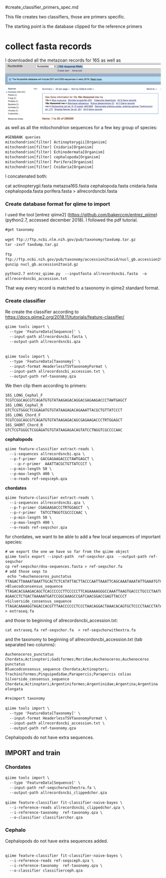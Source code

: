 #create_classifier_primers_spec.md

This file creates two classifiers, those are primers specific.

The starting point is the database clipped for the reference primers


# collect fasta records

I downloaded all the metazoan records for 16S as well as 
![output/pictures/ncbiextraction.png](output/pictures/ncbiextraction.png)

as well as all the mitochondrion sequences for a few key group of species: 
```
#GENBANK queries
mitochondrion[filter] Actinopterygii[Organism] 
mitochondrion[filter] Cnidaria[Organism] 
mitochondrion[filter] Echinodermata[Organism] 
mitochondrion[filter] cephalopoda[Organism] 
mitochondrion[filter] Porifera[Organism] 
mitochondrion[filter] Cnidaria[Organism] 
```
I concatenated both:

cat actinopterygii.fasta metazoa16S.fasta cephalopoda.fasta cnidaria.fasta cephalopoda.fasta porifera.fasta  > allrecordsncbi.fasta

### Create database format for qiime to import

I used the tool [entrez qiime2] (https://github.com/bakerccm/entrez_qiime) (python2.7, accessed december 2018). I followed the pdf tutorial.


```
#get taxonomy

wget ftp://ftp.ncbi.nlm.nih.gov/pub/taxonomy/taxdump.tar.gz
tar -zxvf taxdump.tar.gz
 
ftp ftp://ftp.ncbi.nih.gov/pub/taxonomy/accession2taxid/nucl_gb.accession2taxid.gz
gunzip nucl_gb.accession2taxid.gz
```

```
python2.7 entrez_qiime.py  --inputfasta allrecordsncbi.fasta  -o  allrecordsncbi_accession.txt
```

That way every record is matched to a taxonomy in qiime2 standard format.

### Create classifier


Re create the classifier according to
https://docs.qiime2.org/2018.11/tutorials/feature-classifier/
```
qiime tools import \
  --type 'FeatureData[Sequence]' \
  --input-path allrecordsncbi.fasta \
  --output-path allrecordsncbi.qza


qiime tools import \
  --type 'FeatureData[Taxonomy]' \
  --input-format HeaderlessTSVTaxonomyFormat \
  --input-path allrecordsncbi_accession.txt \
  --output-path ref-taxonomy.qza
```



We then clip them according to primers:


```
16S_LONG_Cephal_F
TCGTCGGCAGCGTCAGATGTGTATAAGAGACAGGACGAGAAGACCCTAWTGAGCT
16S_LONG_Cephal_R
GTCTCGTGGGCTCGGAGATGTGTATAAGAGACAGAAATTACGCTGTTATCCCT
16S_LONG_Chord_F
TCGTCGGCAGCGTCAGATGTGTATAAGAGACAGCGAGAAGACCCTRTGGAGCT
16S_SHORT_Chord_R
GTCTCGTGGGCTCGGAGATGTGTATAAGAGACAGTATCCTNGGTCGCCCCAAC
```




**cephalopods**
```
qiime feature-classifier extract-reads \
  --i-sequences allrecordsncbi.qza \
  --p-f-primer  GACGAGAAGACCCTAWTGAGCT \
    --p-r-primer  AAATTACGCTGTTATCCCT \
  --p-min-length 50 \
  --p-max-length 400 \
  --o-reads ref-seqsceph.qza
```

**chordates**
```
qiime feature-classifier extract-reads \
  --i-sequences allrecordsncbi.qza \
  --p-f-primer CGAGAAGACCCTRTGGAGCT  \
  --p-r-primer  TATCCTNGGTCGCCCCAAC \
  --p-min-length 50 \
  --p-max-length 400 \
  --o-reads ref-seqschor.qza
```

for chordates, we want to be able to add a few local sequences of important species:

```
# we export the one we have so far from the qiime object
qiime tools export --input-path  ref-seqschor.qza  --output-path ref-seqschor
cp ref-seqschor/dna-sequences.fasta > ref-seqschor.fa
# add those seqs to
 echo ">Auchenoceros_punctatus
TTAGACTTAAAATAAATTGCACTCTCATATTACTTACCCAATTAAATTCAGCAAATAAATATTGAAATGTCTTTG
>Bluecodconsensus_sequence
TTAGACACGAAGACAGCTCACCCCCCTTCCCCCTTCAGAAAAGGGCCAAATTAAGTGACCCTGCCCTAATGTCTTTG
AGAACCTCTGACTAAAAATGATCCGGCAAAGCCGATCAACGGACCGAGTTACCCT
>Silverside_consensus_sequence
TTAGACAAAAGGTAGACCACGTTTAACCCCCCTCCCTAACAGGACTAAACACAGTGCTCCCCTAACCTATATGTCTTTG" > extraseq.fa
```

and those to beginning of allrecordsncbi_accession.txt:


```
cat extraseq.fa ref-seqschor.fa  > ref-seqschorwithextra.fa
```
and the taxonomy to beginning of allrecordsncbi_accession.txt (tab separated two columns):

```
Auchenoceros_punctatus  Chordata;Actinopteri;Gadiformes;Moridae;Auchenoceros;Auchenoceros punctatus
Bluecodconsensus_sequence Chordata;Actinopteri; Trachiniformes;Pinguipedidae;Parapercis;Parapercis colias
Silverside_consensus_sequence Chordata;Actinopteri;Argentiniformes;Argentinidae;Argentina;Argentina elongata
```


```
#reimport taxonomy

qiime tools import \
  --type 'FeatureData[Taxonomy]' \
  --input-format HeaderlessTSVTaxonomyFormat \
  --input-path allrecordsncbi_accession.txt \
  --output-path ref-taxonomy.qza

```
Cephalopods do not have extra sequences.

## IMPORT and train


### Chordates

```
qiime tools import \
  --type 'FeatureData[Sequence]' \
  --input-path ref-seqschorwithextra.fa \
  --output-path allrecordsncbi_clippedchor.qza

qiime feature-classifier fit-classifier-naive-bayes \
  --i-reference-reads allrecordsncbi_clippedchor.qza \
  --i-reference-taxonomy  ref-taxonomy.qza \
  --o-classifier classifierchor.qza
```
### Cephalo
Cephalopods do not have extra sequences added.

```

qiime feature-classifier fit-classifier-naive-bayes \
  --i-reference-reads ref-seqsceph.qza \
  --i-reference-taxonomy  ref-taxonomy.qza \
  --o-classifier classifierceph.qza
```
